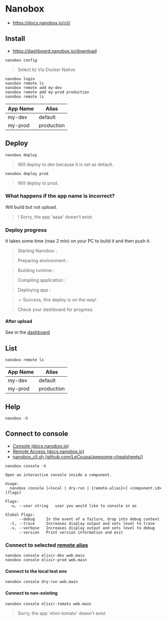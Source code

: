 # Nanobox

* https://docs.nanobox.io/cli/

## Install

* https://dashboard.nanobox.io/download

```shell
nanobox config
```
> Select b) Via Docker Native

```shell
nanobox login
nanobox remote ls
nanobox remote add my-dev
nanobox remote add my-prod production
nanobox remote ls
```

App Name     | Alias
----------|--------------
my-dev   | default
my-prod  | production


## Deploy

```shel
nanobox deploy
```
> Will deploy to dev because it is set as default.

```shell
nanobox deploy prod
```
> Will deploy to prod.

### What happens if the app name is incorrect?

Will build but not upload.

> ! Sorry, the app 'aaaa' doesn't exist.

### Deploy progress

It takes some time (max 2 min) on your PC to build it and then push it.

> Starting Nanobox :

> Preparing environment :

> Building runtime :

> Compiling application :

> Deploying app :

> ✓ Success, this deploy is on the way!

>  Check your dashboard for progress.

#### After upload

See in the [dashboard](https://dashboard.nanobox.io/apps/)

## List

```shell
nanobox remote ls
```

App Name     | Alias
----------|--------------
my-dev   | default
my-prod  | production

## Help

```shell
nanobox -h
```

## Connect to console

* [Console  (docs.nanobox.io)](https://docs.nanobox.io/cli/console/)
* [Remote Access (docs.nanobox.io)](https://docs.nanobox.io/live-app-management/remote-access/)
* [nanobox_cli.sh (github.com/LeCoupa/awesome-cheatsheets/)](https://gist.github.com/LeCoupa/d5c1e0ffa43a171e64429a658a8ad52f)

```shell
nanobox console -h
```

```
Open an interactive console inside a component.

Usage:
  nanobox console [<local | dry-run | {remote-alias}>] <component.id> [flags]

Flags:
  -u, --user string   user you would like to console in as

Global Flags:
      --debug     In the event of a failure, drop into debug context
  -t, --trace     Increases display output and sets level to trace
  -v, --verbose   Increases display output and sets level to debug
      --version   Print version information and exit
```
### Connect to selected [remote alias](#list)

```shell
nanobox console elixir-dev web.main
nanobox console elixir-prod web.main
```

#### Connect to the local test env

```shell
nanobox console dry-run web.main
```

#### Connect to non-existing

```shell
nanobox console elixir-tomato web.main
```
>  Sorry, the app 'elixir-tomato' doesn't exist
